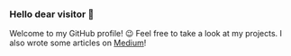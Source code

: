 ### Hello dear visitor 👋

Welcome to my GitHub profile! :wink:
Feel free to take a look at my projects. I also wrote some articles on [Medium](https://medium.com/@josip.vuger)!

<!--
**jvuger/jvuger** is a ✨ _special_ ✨ repository because its `README.md` (this file) appears on your GitHub profile.

Here are some ideas to get you started:

- 🔭 I’m currently working on ...
- 🌱 I’m currently learning ...
- 👯 I’m looking to collaborate on ...
- 🤔 I’m looking for help with ...
- 💬 Ask me about ...
- 📫 How to reach me: ...
- 😄 Pronouns: ...
- ⚡ Fun fact: ...
-->
